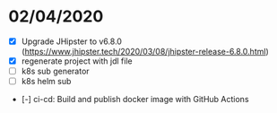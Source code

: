 # 02/04/2020

- [x] Upgrade JHipster to v6.8.0 (https://www.jhipster.tech/2020/03/08/jhipster-release-6.8.0.html)
- [x] regenerate project with jdl file
- [ ] k8s sub generator
- [ ] k8s helm sub
- [-] ci-cd: Build and publish docker image with GitHub Actions